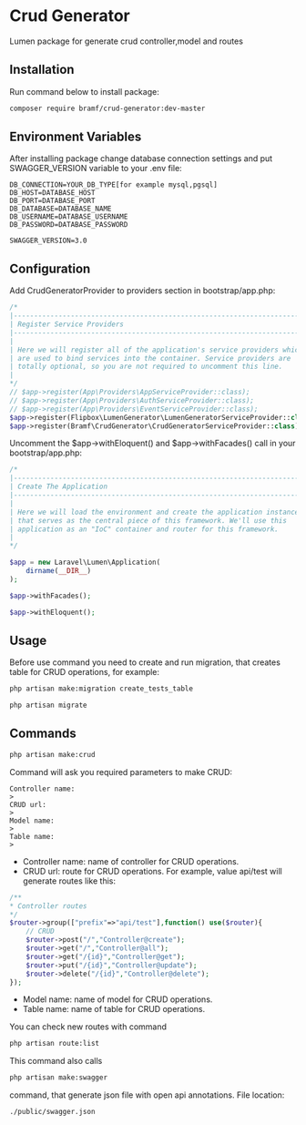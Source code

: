 
# Crud Generator

Lumen package for generate crud controller,model and routes
## Installation

Run command below to install package:

```bash
composer require bramf/crud-generator:dev-master
```
## Environment Variables

After installing package change database connection settings and put SWAGGER_VERSION variable to your .env file:

`DB_CONNECTION=YOUR_DB_TYPE[for example mysql,pgsql]`\
`DB_HOST=DATABASE_HOST`\
`DB_PORT=DATABASE_PORT`\
`DB_DATABASE=DATABASE_NAME`\
`DB_USERNAME=DATABASE_USERNAME`\
`DB_PASSWORD=DATABASE_PASSWORD`

`SWAGGER_VERSION=3.0`

## Configuration

Add CrudGeneratorProvider to providers section in bootstrap/app.php:

```php
/*
|--------------------------------------------------------------------------
| Register Service Providers
|--------------------------------------------------------------------------
|
| Here we will register all of the application's service providers which
| are used to bind services into the container. Service providers are
| totally optional, so you are not required to uncomment this line.
|
*/
// $app->register(App\Providers\AppServiceProvider::class);
// $app->register(App\Providers\AuthServiceProvider::class);
// $app->register(App\Providers\EventServiceProvider::class);
$app->register(Flipbox\LumenGenerator\LumenGeneratorServiceProvider::class);
$app->register(Bramf\CrudGenerator\CrudGeneratorServiceProvider::class);
```

Uncomment the $app->withEloquent() and $app->withFacades() call in your bootstrap/app.php:

```php
/*
|--------------------------------------------------------------------------
| Create The Application
|--------------------------------------------------------------------------
|
| Here we will load the environment and create the application instance
| that serves as the central piece of this framework. We'll use this
| application as an "IoC" container and router for this framework.
|
*/

$app = new Laravel\Lumen\Application(
    dirname(__DIR__)
);

$app->withFacades();

$app->withEloquent();
```

## Usage

Before use command you need to create and run migration, that creates table for CRUD operations, for example:
```bash
php artisan make:migration create_tests_table
```

```bash
php artisan migrate
```
## Commands
```bash
php artisan make:crud
```
Command will ask you required parameters to make CRUD:

`Controller name:`\
`>`\
`CRUD url:`\
`>`\
`Model name:`\
`>`\
`Table name:`\
`>`

- Controller name: name of controller for CRUD operations.
- CRUD url: route for CRUD operations. For example, value api/test will generate routes like this:
```php
/**
* Controller routes
*/
$router->group(["prefix"=>"api/test"],function() use($router){
    // CRUD
    $router->post("/","Controller@create");
    $router->get("/","Controller@all");
    $router->get("/{id}","Controller@get");
    $router->put("/{id}","Controller@update");
    $router->delete("/{id}","Controller@delete");
});
```
- Model name: name of model for CRUD operations.
- Table name: name of table for CRUD operations.

You can check new routes with command
```bash
php artisan route:list
```

This command also calls
```bash
php artisan make:swagger
```
command, that generate json file with open api annotations. File location:
```bash
./public/swagger.json
```
